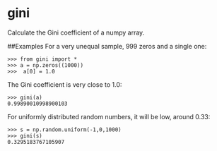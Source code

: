# gini
Calculate the Gini coefficient of a numpy array.

##Examples
For a very unequal sample, 999 zeros and a single one:

```
>>> from gini import *
>>> a = np.zeros((1000))
>>>  a[0] = 1.0
```

The Gini coefficient is very close to 1.0:

```
>>> gini(a)
0.99890010998900103
```

For uniformly distributed random numbers, it will be low, around 0.33:

```
>>> s = np.random.uniform(-1,0,1000)
>>> gini(s)
0.3295183767105907
```

